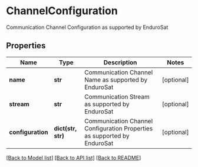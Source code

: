 # ChannelConfiguration

Communication Channel Configuration as supported by EnduroSat

## Properties
Name | Type | Description | Notes
------------ | ------------- | ------------- | -------------
**name** | **str** | Communication Channel Name as supported by EnduroSat | [optional] 
**stream** | **str** | Communication Stream as supported by EnduroSat | [optional] 
**configuration** | **dict(str, str)** | Communication Channel Configuration Properties as supported by EnduroSat | [optional] 

[[Back to Model list]](../README.md#documentation-for-models) [[Back to API list]](../README.md#documentation-for-api-endpoints) [[Back to README]](../README.md)


